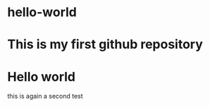 # hello-world
This is my first github repository 
============
Hello world
================
this is again a second test
